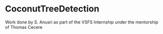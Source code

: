 # CoconutTreeDetection
Work done by S. Anusri as part of the VSFS Internship under the mentorship of Thomas Cecere
